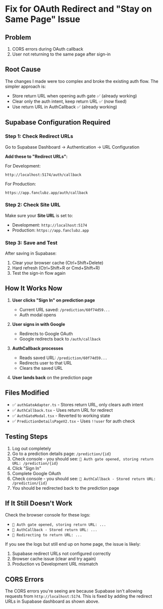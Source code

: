 # Fix for OAuth Redirect and "Stay on Same Page" Issue

## Problem
1. CORS errors during OAuth callback
2. User not returning to the same page after sign-in

## Root Cause
The changes I made were too complex and broke the existing auth flow. The simpler approach is:
- Store return URL when opening auth gate ✅ (already working)
- Clear only the auth intent, keep return URL ✅ (now fixed)
- Use return URL in AuthCallback ✅ (already working)

## Supabase Configuration Required

### Step 1: Check Redirect URLs
Go to Supabase Dashboard → Authentication → URL Configuration

**Add these to "Redirect URLs":**

For Development:
```
http://localhost:5174/auth/callback
```

For Production:
```
https://app.fanclubz.app/auth/callback
```

### Step 2: Check Site URL
Make sure your **Site URL** is set to:
- Development: `http://localhost:5174`
- Production: `https://app.fanclubz.app`

### Step 3: Save and Test

After saving in Supabase:
1. Clear your browser cache (Ctrl+Shift+Delete)
2. Hard refresh (Ctrl+Shift+R or Cmd+Shift+R)
3. Test the sign-in flow again

## How It Works Now

1. **User clicks "Sign In" on prediction page**
   - Current URL saved: `/prediction/60f74d59...`
   - Auth modal opens

2. **User signs in with Google**
   - Redirects to Google OAuth
   - Google redirects back to `/auth/callback`

3. **AuthCallback processes**
   - Reads saved URL: `/prediction/60f74d59...`
   - Redirects user to that URL
   - Clears the saved URL

4. **User lands back** on the prediction page

## Files Modified
- ✅ `authGateAdapter.ts` - Stores return URL, only clears auth intent
- ✅ `AuthCallback.tsx` - Uses return URL for redirect
- ✅ `AuthGateModal.tsx` - Reverted to working state
- ✅ `PredictionDetailsPageV2.tsx` - Uses `!!user` for auth check

## Testing Steps

1. Log out completely
2. Go to a prediction details page: `/prediction/{id}`
3. Check console - you should see: `🎯 Auth gate opened, storing return URL: /prediction/{id}`
4. Click "Sign In"
5. Complete Google OAuth
6. Check console - you should see: `🎯 AuthCallback - Stored return URL: /prediction/{id}`
7. You should be redirected back to the prediction page

## If It Still Doesn't Work

Check the browser console for these logs:
- `🎯 Auth gate opened, storing return URL: ...` 
- `🎯 AuthCallback - Stored return URL: ...`
- `🔄 Redirecting to return URL: ...`

If you see the logs but still end up on home page, the issue is likely:
1. Supabase redirect URLs not configured correctly
2. Browser cache issue (clear and try again)
3. Production vs Development URL mismatch

## CORS Errors

The CORS errors you're seeing are because Supabase isn't allowing requests from `http://localhost:5174`. This is fixed by adding the redirect URLs in Supabase dashboard as shown above.
